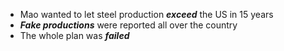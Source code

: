 * Mao wanted to let steel production __***exceed***__ the US in 15 years
* _**Fake productions**_ were reported all over the country
* The whole plan was _**failed**_